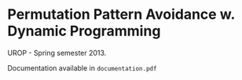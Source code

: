 Permutation Pattern Avoidance w. Dynamic Programming
=================
UROP - Spring semester 2013.

Documentation available in `documentation.pdf`


